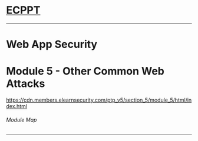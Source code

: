 # [ECPPT](https://members.elearnsecurity.com/courses/penetration_testing_professional_v5)
___________________________________
# Web App Security
# Module 5 - Other Common Web Attacks

https://cdn.members.elearnsecurity.com/ptp_v5/section_5/module_5/html/index.html

###### Module Map


____________________________________________________
